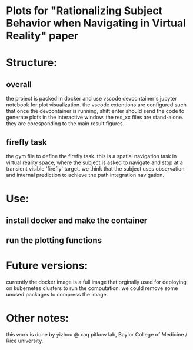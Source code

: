 # Plots for "Rationalizing Subject Behavior when Navigating in Virtual Reality" paper


# Structure:

## overall
the project is packed in docker and use vscode devcontainer's jupyter notebook for plot visualization. 
the vscode extentions are configured such that once the devcontainer is running, shift enter should send the code to generate plots in the interactive window.
the res_xx files are stand-alone. 
they are coresponding to the main result figures.

## firefly task
the gym file to define the firefly task.
this is a spatial navigation task in virtual reality space, where the subject is asked to navigate and stop at a transient visible 'firefly' target.
we think that the subject uses observation and internal prediction to achieve the path integration navigation. 


# Use:

## install docker and make the container

## run the plotting functions


# Future versions:
currently the docker image is a full image that orginally used for deploying on kubernetes clusters to run the computation.
we could remove some unused packages to compress the image.


# Other notes:
this work is done by yizhou @ xaq pitkow lab, Baylor College of Medicine / Rice university.




